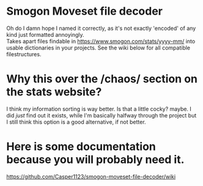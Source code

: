 # Smogon Moveset file decoder
Oh do I damn hope I named it correctly, as it's not exactly 'encoded' of any kind just formatted annoyingly.\
Takes apart files findable in https://www.smogon.com/stats/yyyy-mm/ into usable dictionaries in your projects.
See the wiki below for all compatible filestructures.

# Why this over the /chaos/ section on the stats website?
I think my information sorting is way better. Is that a little cocky? maybe. I did *just* find out it exists, while I'm basically halfway through the project
but I still think this option is a good alternative, if not better.

# Here is some documentation because you will probably need it.
https://github.com/Casper1123/smogon-moveset-file-decoder/wiki
